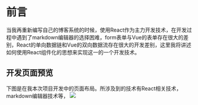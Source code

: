 <!--
 * @Author: bugdr
 * @Date: 2022-07-08 22:13:50
 * @LastEditors: bugdr
 * @LastEditTime: 2022-07-08 22:18:23
 * @FilePath: \react-blog-admin\docs\react实现文章的发布功能.md
 * @Description: 
-->

# 前言

当我再重新编写自己的博客系统的时候，使用React作为主力开发技术，在开发过程中遇到了markdown编辑器的选择困难，form表单与Vue的表单存在很大的差别，React的单向数据链和Vue的双向数据流存在很大的开发差别，这里我将讲述如何使用React组件化的思想来实现这一的一个开发技术。

## 开发页面预览

下图是在我本次项目开发中的页面布局。所涉及到的技术有React相关技术，markdown编辑器技术等，
![](https://bugdr-project-1305152720.cos.ap-beijing.myqcloud.com/dayImage/20220708221727.png)

<!-- TODO：后面再补充 -->